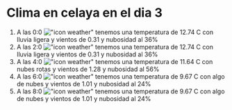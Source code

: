 # Clima en celaya en el dia 3

1. A las 0:0 !["icon weather"](http://openweathermap.org/img/w/10n.png) tenemos una temperatura de 12.74 C con lluvia ligera y  vientos de 0.31 y nubosidad al 36%
1. A las 2:0 !["icon weather"](http://openweathermap.org/img/w/10n.png) tenemos una temperatura de 12.74 C con lluvia ligera y  vientos de 0.31 y nubosidad al 36%
1. A las 4:0 !["icon weather"](http://openweathermap.org/img/w/04n.png) tenemos una temperatura de 11.64 C con nubes rotas y  vientos de 1.28 y nubosidad al 56%
1. A las 6:0 !["icon weather"](http://openweathermap.org/img/w/02n.png) tenemos una temperatura de 9.67 C con algo de nubes y  vientos de 1.01 y nubosidad al 24%
1. A las 8:0 !["icon weather"](http://openweathermap.org/img/w/02d.png) tenemos una temperatura de 9.67 C con algo de nubes y  vientos de 1.01 y nubosidad al 24%
